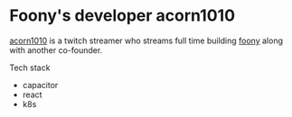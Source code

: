 # Foony's developer acorn1010

[acorn1010] is a twitch streamer who streams full time building [foony] along
with another co-founder.

Tech stack

- capacitor
- react
- k8s

[acorn1010]: https://www.twitch.tv/acorn1010
[foony]: https://foony.com/

